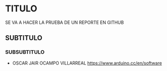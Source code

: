 # TITULO
SE VA A HACER LA PRUEBA DE UN REPORTE EN GITHUB
## SUBTITULO
### SUBSUBTITULO
- OSCAR JAIR OCAMPO VILLARREAL
https://www.arduino.cc/en/software

